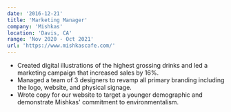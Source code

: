 ```yaml
---
date: '2016-12-21'
title: 'Marketing Manager'
company: 'Mishkas'
location: 'Davis, CA'
range: 'Nov 2020 - Oct 2021'
url: 'https://www.mishkascafe.com/'
---
```


- Created digital illustrations of the highest grossing drinks and led a marketing campaign that increased sales by 16%.
- Managed a team of 3 designers to revamp all primary branding including the logo, website, and physical signage.
- Wrote copy for our website to target a younger demographic and demonstrate Mishkas' commitment to environmentalism.
